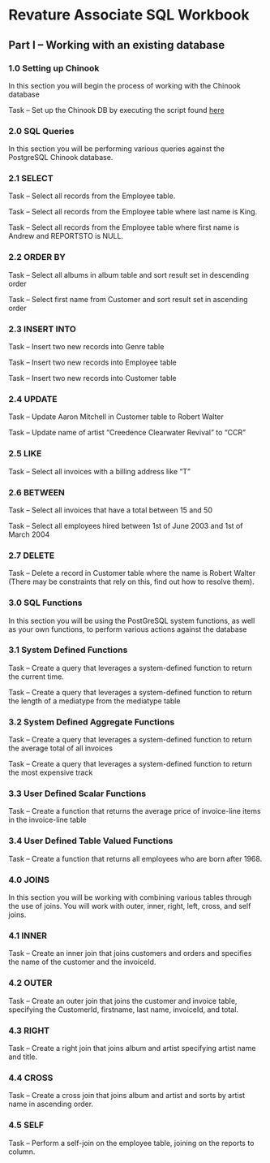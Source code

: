 # Revature Associate SQL Workbook
 
## Part I – Working with an existing database

### 1.0 Setting up Chinook

In this section you will begin the process of working with the Chinook database

Task – Set up the Chinook DB by executing the script found [here](https://raw.githubusercontent.com/lerocha/chinook-database/master/ChinookDatabase/DataSources/Chinook_PostgreSql.sql)

### 2.0 SQL Queries
In this section you will be performing various queries against the PostgreSQL Chinook database.

### 2.1 SELECT
Task – Select all records from the Employee table. 

Task – Select all records from the Employee table where last name is King.

Task – Select all records from the Employee table where first name is Andrew and REPORTSTO is NULL.

### 2.2 ORDER BY
Task – Select all albums in album table and sort result set in descending order

Task – Select first name from Customer and sort result set in ascending order

### 2.3 INSERT INTO
Task – Insert two new records into Genre table

Task – Insert two new records into Employee table

Task – Insert two new records into Customer table

### 2.4 UPDATE
Task – Update Aaron Mitchell in Customer table to Robert Walter

Task – Update name of artist “Creedence Clearwater Revival” to “CCR”

### 2.5 LIKE
Task – Select all invoices with a billing address like “T”

### 2.6 BETWEEN
Task – Select all invoices that have a total between 15 and 50

Task – Select all employees hired between 1st of June 2003 and 1st of March 2004

### 2.7 DELETE
Task – Delete a record in Customer table where the name is Robert Walter (There may be constraints that rely on this, find out how to resolve them).


### 3.0 SQL Functions
In this section you will be using the PostGreSQL system functions, as well as your own functions, to perform various actions against the database

### 3.1 System Defined Functions
Task – Create a query that leverages a system-defined function to return the current time.

Task – Create a query that leverages a system-defined function to return the length of a mediatype from the mediatype table

### 3.2 System Defined Aggregate Functions
Task – Create a query that leverages a system-defined function to return the average total of all invoices

Task – Create a query that leverages a system-defined function to return the most expensive track

### 3.3 User Defined Scalar Functions
Task – Create a function that returns the average price of invoice-line items in the invoice-line table

### 3.4 User Defined Table Valued Functions
Task – Create a function that returns all employees who are born after 1968.

### 4.0 JOINS
In this section you will be working with combining various tables through the use of joins. You will work with outer, inner, right, left, cross, and self joins.

### 4.1 INNER
Task – Create an inner join that joins customers and orders and specifies the name of the customer and the invoiceId.

### 4.2 OUTER
Task – Create an outer join that joins the customer and invoice table, specifying the CustomerId, firstname, last name, invoiceId, and total.

### 4.3 RIGHT
Task – Create a right join that joins album and artist specifying artist name and title.

### 4.4 CROSS
Task – Create a cross join that joins album and artist and sorts by artist name in ascending order.

### 4.5 SELF
Task – Perform a self-join on the employee table, joining on the reports to column.


